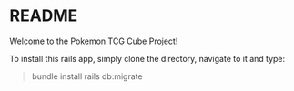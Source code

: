 # README

Welcome to the Pokemon TCG Cube Project!

To install this rails app, simply clone the directory, navigate to it and type:
>bundle install
>rails db:migrate
